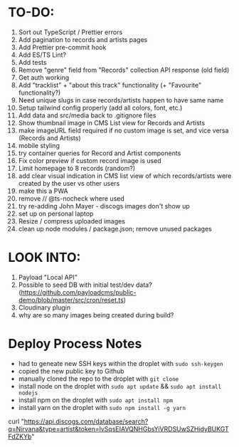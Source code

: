 # TO-DO:

1. Sort out TypeScript / Prettier errors
2. Add pagination to records and artists pages
3. Add Prettier pre-commit hook
4. Add ES/TS Lint?
5. Add tests
6. Remove "genre" field from "Records" collection API response (old field)
7. Get auth working
8. Add "tracklist" + "about this track" functionality (+ "Favourite" functionality?)
9. Need unique slugs in case records/artists happen to have same name
10. Setup tailwind config properly (add all colors, font, etc.)
11. Add data and src/media back to .gitignore files
12. Show thumbnail image in CMS List view for Records and Artists
13. make imageURL field required if no custom image is set, and vice versa (Records and Artists)
14. mobile styling
15. try container queries for Record and Artist components
16. Fix color preview if custom record image is used
17. Limit homepage to 8 records (random?)
18. add clear visual indication in CMS list view of which records/artists were created by the user vs other users
19. make this a PWA
20. remove // @ts-nocheck where used
21. try re-adding John Mayer - discogs images don't show up
22. set up on personal laptop
23. Resize / compress uploaded images
24. clean up node modules / package.json; remove unused packages

# LOOK INTO:

1. Payload "Local API"
2. Possible to seed DB with initial test/dev data? (https://github.com/payloadcms/public-demo/blob/master/src/cron/reset.ts)
3. Cloudinary plugin
4. why are so many images being created during build?

# Deploy Process Notes

- had to geneate new SSH keys within the droplet with `sudo ssh-keygen`
- copied the new public key to Github
- manually cloned the repo to the droplet with `git clone`
- install node on the droplet with `sudo apt update` && `sudo apt install nodejs`
- install npm on the droplet with `sudo apt install npm`
- install yarn on the droplet with `sudo npm install -g yarn`

curl "https://api.discogs.com/database/search?q=Nirvana&type=artist&token=lvSqsEIAVQNHGbsYiVRDSUwSZHidyBUKGTFdZKYb"
